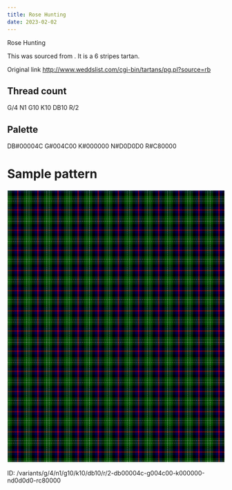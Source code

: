 ```yaml
---
title: Rose Hunting
date: 2023-02-02
---
```

Rose Hunting

This was sourced from <no value>.  It is a 6 stripes tartan.

Original link http://www.weddslist.com/cgi-bin/tartans/pg.pl?source=rb

## Thread count
G/4 N1 G10 K10 DB10 R/2

## Palette
DB#00004C G#004C00 K#000000 N#D0D0D0 R#C80000

# Sample pattern

![Tartan detail](tartan.png "G/4 N1 G10 K10 DB10 R/2 tartan")

ID: /variants/g/4/n1/g10/k10/db10/r/2-db00004c-g004c00-k000000-nd0d0d0-rc80000